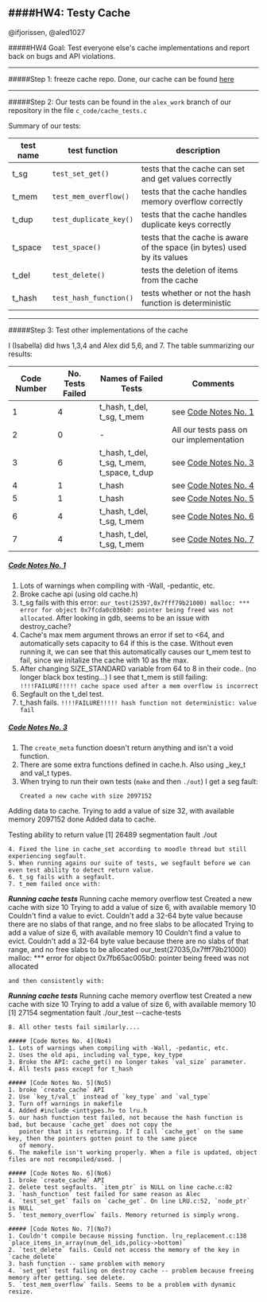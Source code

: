 ####HW4: Testy Cache
-----
@ifjorissen, @aled1027

#####HW4 Goal: Test everyone else's cache implementations and report back on bugs and API violations. 

----
#####Step 1: freeze cache repo. Done, our cache can be found [here](https://github.com/aled1027/hash_it_out/)

----

#####Step 2: Our tests can be found in the `alex_work` branch of our repository in the file `c_code/cache_tests.c`

Summary of our tests:

| test name | test function | description |
|---|---|---|
| t_sg | `test_set_get()` | tests that the cache can set and get values correctly |
| t_mem | `test_mem_overflow()` | tests that the cache handles memory overflow correctly |
| t_dup | `test_duplicate_key()` | tests that the cache handles duplicate keys correctly |
| t_space | `test_space()` | tests that the cache is aware of the space (in bytes) used by its values |
| t_del | `test_delete()` | tests the deletion of items from the cache |
| t_hash | `test_hash_function()` | tests whether or not the hash function is deterministic |


----

#####Step 3: Test other implementations of the cache

I (Isabella) did hws 1,3,4 and Alex did 5,6, and 7. The table summarizing our results:

| Code Number| No. Tests Failed | Names of Failed Tests | Comments |
|---|---|---|---|
| 1 | 4 | t_hash, t_del, t_sg, t_mem|see [Code Notes No. 1](No1)|
| 2 | 0 | - | All our tests pass on our implementation |
| 3 | 6 | t_hash, t_del, t_sg, t_mem, t_space, t_dup|see [Code Notes No. 3](No3)|
| 4 | 1 | t_hash |see [Code Notes No. 4](No4)|
| 5 | 1 | t_hash |see [Code Notes No. 5](No5)|
| 6 | 4 | t_hash, t_del, t_sg, t_mem |see [Code Notes No. 6](No6)|
| 7 | 4 | t_hash, t_del, t_sg, t_mem |see [Code Notes No. 7](No7)|

##### [Code Notes No. 1](No1)
1. Lots of warnings when compiling with -Wall, -pedantic, etc. 
2. Broke cache api (using old cache.h)
3. t_sg fails with this error: `our_test(25397,0x7fff79b21000) malloc: *** error for object 0x7fcda0c036b0: pointer being freed was not allocated`. After looking in gdb, seems to be an issue with destroy_cache?
4. Cache's max mem argument throws an error if set to <64, and automatically sets capacity to 64 if this is the case. Without even running it, we can see that this automatically causes our t_mem test to fail, since we initalize the cache with 10 as the max.
5. After changing SIZE_STANDARD variable from 64 to 8 in their code.. (no longer black box testing...) I see that t_mem is still failing: `!!!!FAILURE!!!!! cache space used after a mem overflow is incorrect`
6. Segfault on the t_del test.
7. t_hash fails. `!!!!FAILURE!!!!! hash function not deterministic: value fail`

##### [Code Notes No. 3](No3)
1. The `create_meta` function doesn't return anything and isn't a void function. 
2. There are some extra functions defined in cache.h. Also using _key_t and val_t types.
3. When trying to run their own tests (`make` and then `./out`) I get a seg fault:
   ```
   Created a new cache with size 2097152
  Adding data to cache.
  Trying to add a value of size 32, with available memory 2097152
  done
  Added data to cache.

  Testing ability to return value
  [1]    26489 segmentation fault  ./out
  ```
4. Fixed the line in cache_set according to moodle thread but still experiencing segfault. 
5. When running agains our suite of tests, we segfault before we can even test ability to detect return value. 
6. t_sg fails with a segfault.
7. t_mem failed once with:
 ```
   ***Running cache tests***
  Running cache memory overflow test
  Created a new cache with size 10
  Trying to add a value of size 6, with available memory 10
  Couldn't find a value to evict.
  Couldn't add a 32-64 byte value because there are no slabs of that range, and no free slabs to be allocated
  Trying to add a value of size 6, with available memory 10
  Couldn't find a value to evict.
  Couldn't add a 32-64 byte value because there are no slabs of that range, and no free slabs to be allocated
  our_test(27035,0x7fff79b21000) malloc: *** error for object 0x7fb65ac005b0: pointer being freed was not allocated
 ```
 and then consistently with:
 ```
  ***Running cache tests***
  Running cache memory overflow test
  Created a new cache with size 10
  Trying to add a value of size 6, with available memory 10
  [1]    27154 segmentation fault  ./our_test --cache-tests
```
8. All other tests fail similarly....

##### [Code Notes No. 4](No4)
1. Lots of warnings when compiling with -Wall, -pedantic, etc.
2. Uses the old api, including val_type, key_type
3. Broke the API: cache_get() no longer takes `val_size` parameter.
4. All tests pass except for t_hash 

##### [Code Notes No. 5](No5) 
1. broke `create_cache` API 
2. Use `key_t/val_t` instead of `key_type` and `val_type`
3. Turn off warnings in makefile
4. Added #include <inttypes.h> to lru.h
5. our hash function test failed, not because the hash function is bad, but because `cache_get` does not copy the
   pointer that it is returning. If I call `cache_get` on the same key, then the pointers gotten point to the same piece
   of memory.
6. The makefile isn't working properly. When a file is updated, object files are not recompiled/used. |

##### [Code Notes No. 6](No6)
1. broke `create_cache` API
2. delete test segfaults. `item_ptr` is NULL on line cache.c:82
3. `hash_function` test failed for same reason as Alec
4. `test_set_get` fails on `cache_get`. On line LRU.c:52, `node_ptr` is NULL
5. `test_memory_overflow` fails. Memory returned is simply wrong.

##### [Code Notes No. 7](No7)
1. Couldn't compile because missing function. lru_replacement.c:138 `place_items_in_array(num_del_ids,policy->bottom)`
2. `test_delete` fails. Could not access the memory of the key in `cache_delete`
3. hash function -- same problem with memory
4. `set_get` test failing on destroy cache -- problem because freeing memory after getting. see delete.
5. `test_mem_overflow` fails. Seems to be a problem with dynamic resize.
